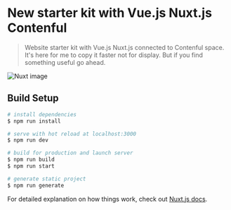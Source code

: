 # New starter kit with Vue.js Nuxt.js Contenful

> Website starter kit with Vue.js Nuxt.js connected to Contenful space. It's here for me to copy it faster not for display.
But if you find something useful go ahead.

![Nuxt image](https://madewithnetwork.ams3.cdn.digitaloceanspaces.com/spatie-space-production/3075/nuxtjs-2.jpg)

## Build Setup

``` bash
# install dependencies
$ npm run install

# serve with hot reload at localhost:3000
$ npm run dev

# build for production and launch server
$ npm run build
$ npm run start

# generate static project
$ npm run generate
```

For detailed explanation on how things work, check out [Nuxt.js docs](https://nuxtjs.org).
